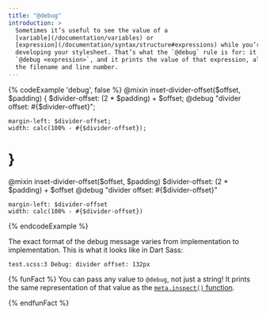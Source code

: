 ```yaml
---
title: "@debug"
introduction: >
  Sometimes it’s useful to see the value of a
  [variable](/documentation/variables) or
  [expression](/documentation/syntax/structure#expressions) while you’re
  developing your stylesheet. That’s what the `@debug` rule is for: it’s written
  `@debug <expression>`, and it prints the value of that expression, along with
  the filename and line number.
---
```


{% codeExample 'debug', false %}
  @mixin inset-divider-offset($offset, $padding) {
    $divider-offset: (2 * $padding) + $offset;
    @debug "divider offset: #{$divider-offset}";

    margin-left: $divider-offset;
    width: calc(100% - #{$divider-offset});
  }
  ===
  @mixin inset-divider-offset($offset, $padding)
    $divider-offset: (2 * $padding) + $offset
    @debug "divider offset: #{$divider-offset}"

    margin-left: $divider-offset
    width: calc(100% - #{$divider-offset})
{% endcodeExample %}

The exact format of the debug message varies from implementation to
implementation. This is what it looks like in Dart Sass:

```
test.scss:3 Debug: divider offset: 132px
```

{% funFact %}
  You can pass any value to `@debug`, not just a string! It prints the same
  representation of that value as the [`meta.inspect()` function][].

  [`meta.inspect()` function]: /documentation/modules/meta#inspect
{% endfunFact %}

